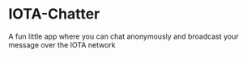 # IOTA-Chatter
A fun little app where you can chat anonymously and broadcast your message over the IOTA network
